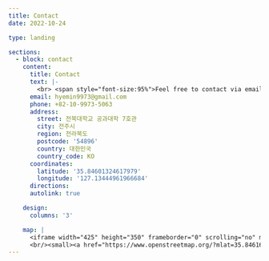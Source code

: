 ```yaml
--- 
title: Contact
date: 2022-10-24

type: landing

sections:
  - block: contact
    content:
      title: Contact
      text: |-
        <br> <span style="font-size:95%">Feel free to contact via email or phone numer.</span> <br>
      email: hyemin9973@gmail.com
      phone: +82-10-9973-5063
      address:
        street: 전북대학교 공과대학 7호관
        city: 전주시
        region: 전라북도
        postcode: '54896'
        country: 대한민국
        country_code: KO
      coordinates:
        latitude: '35.84601324617979'
        longitude: '127.13444961966684'
      directions: 
      autolink: true

    design:
      columns: '3'

    map: |
      <iframe width="425" height="350" frameborder="0" scrolling="no" marginheight="0" marginwidth="0" src="https://www.openstreetmap.org/export/embed.html?bbox=127.13398838043214%2C35.84556544874156%2C127.13649690151216%2C35.846753849866516&amp;layer=mapnik&amp;marker=35.84615966044353%2C127.13524264097214" style="border: 1px solid black"></iframe>
      <br/><small><a href="https://www.openstreetmap.org/?mlat=35.84616&amp;mlon=127.13524#map=19/35.84616/127.13524">큰 지도 보기</a></small>
---
```


